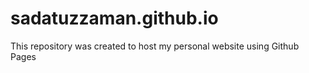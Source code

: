 # sadatuzzaman.github.io

This repository was created to host my personal website using Github Pages
